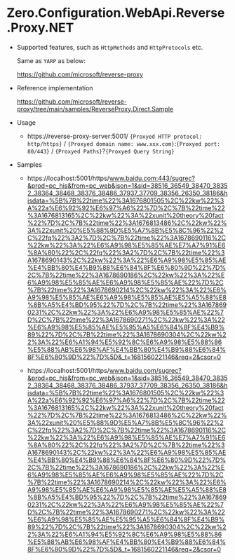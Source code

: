 # Zero.Configuration.WebApi.Reverse.Proxy.NET

- Supported features, such as `HttpMethods` and `HttpProtocols` etc.

	Same as `YARP` as below:

	https://github.com/microsoft/reverse-proxy

- Reference implementation

	https://github.com/microsoft/reverse-proxy/tree/main/samples/ReverseProxy.Direct.Sample

- Usage
	- https://reverse-proxy-server:5001/ `{Proxyed HTTP protocol: http/https}` / `{Proxyed domain name: www.xxx.com}`:`{Proxyed port: 80/443}` / `{Proxyed Paths}`?`{Proxyed Query String}`

- Samples

	- https://localhost:5001/https/www.baidu.com:443/sugrec?&prod=pc_his&from=pc_web&json=1&sid=38516_36549_38470_38352_38364_38468_38376_38486_37937_37709_38356_26350_38186&hisdata=%5B%7B%22time%22%3A1676801505%2C%22kw%22%3A%22a%E6%92%92%E6%97%A6%22%7D%2C%7B%22time%22%3A1676813165%2C%22kw%22%3A%22xunit%20theory%20fact%22%7D%2C%7B%22time%22%3A1676813486%2C%22kw%22%3A%22xunit%20%E5%88%9D%E5%A7%8B%E5%8C%96%22%2C%22fq%22%3A2%7D%2C%7B%22time%22%3A1678690116%2C%22kw%22%3A%22%E6%A9%98%E5%85%AE%E7%A7%91%E6%8A%80%22%2C%22fq%22%3A2%7D%2C%7B%22time%22%3A1678690143%2C%22kw%22%3A%22%E6%A9%98%E5%85%AE%E4%BB%80%E4%B9%88%E6%84%8F%E6%80%9D%22%7D%2C%7B%22time%22%3A1678690186%2C%22kw%22%3A%22%E6%A9%98%E5%85%AE%E6%A9%98%E5%85%AE%22%7D%2C%7B%22time%22%3A1678690214%2C%22kw%22%3A%22%E6%A9%98%E5%85%AE%E6%A9%98%E5%85%AE%E5%A5%88%E8%8B%A5%E4%BD%95%22%7D%2C%7B%22time%22%3A1678690231%2C%22kw%22%3A%22%E6%A9%98%E5%85%AE%22%7D%2C%7B%22time%22%3A1678690271%2C%22kw%22%3A%22%E6%A9%98%E5%85%AE%E5%95%A5%E6%84%8F%E4%B9%89%22%7D%2C%7B%22time%22%3A1678690304%2C%22kw%22%3A%22%E6%A1%94%E5%92%8C%E6%A9%98%E5%88%86%E5%88%AB%E6%98%AF%E4%BB%80%E4%B9%88%E6%84%8F%E6%80%9D%22%7D%5D&_t=1681560221146&req=2&csor=0

	- https://localhost:5001/https/www.baidu.com/sugrec?&prod=pc_his&from=pc_web&json=1&sid=38516_36549_38470_38352_38364_38468_38376_38486_37937_37709_38356_26350_38186&hisdata=%5B%7B%22time%22%3A1676801505%2C%22kw%22%3A%22a%E6%92%92%E6%97%A6%22%7D%2C%7B%22time%22%3A1676813165%2C%22kw%22%3A%22xunit%20theory%20fact%22%7D%2C%7B%22time%22%3A1676813486%2C%22kw%22%3A%22xunit%20%E5%88%9D%E5%A7%8B%E5%8C%96%22%2C%22fq%22%3A2%7D%2C%7B%22time%22%3A1678690116%2C%22kw%22%3A%22%E6%A9%98%E5%85%AE%E7%A7%91%E6%8A%80%22%2C%22fq%22%3A2%7D%2C%7B%22time%22%3A1678690143%2C%22kw%22%3A%22%E6%A9%98%E5%85%AE%E4%BB%80%E4%B9%88%E6%84%8F%E6%80%9D%22%7D%2C%7B%22time%22%3A1678690186%2C%22kw%22%3A%22%E6%A9%98%E5%85%AE%E6%A9%98%E5%85%AE%22%7D%2C%7B%22time%22%3A1678690214%2C%22kw%22%3A%22%E6%A9%98%E5%85%AE%E6%A9%98%E5%85%AE%E5%A5%88%E8%8B%A5%E4%BD%95%22%7D%2C%7B%22time%22%3A1678690231%2C%22kw%22%3A%22%E6%A9%98%E5%85%AE%22%7D%2C%7B%22time%22%3A1678690271%2C%22kw%22%3A%22%E6%A9%98%E5%85%AE%E5%95%A5%E6%84%8F%E4%B9%89%22%7D%2C%7B%22time%22%3A1678690304%2C%22kw%22%3A%22%E6%A1%94%E5%92%8C%E6%A9%98%E5%88%86%E5%88%AB%E6%98%AF%E4%BB%80%E4%B9%88%E6%84%8F%E6%80%9D%22%7D%5D&_t=1681560221146&req=2&csor=0

